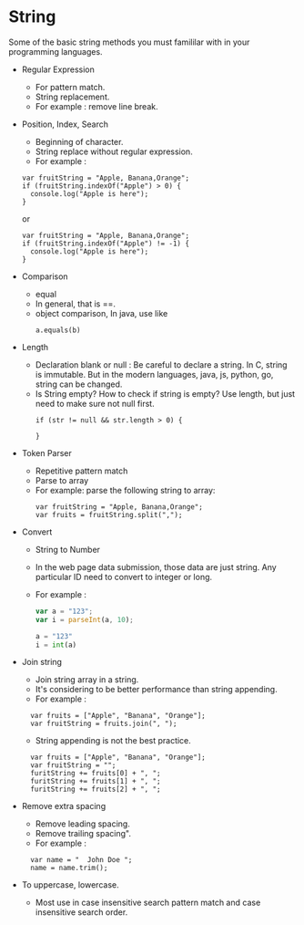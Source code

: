# String

Some of the basic string methods you must famililar with in your programming languages.

* Regular Expression
  * For pattern match.
  * String replacement.
  * For example : remove line break.
  
* Position, Index, Search 
  * Beginning of character.
  * String replace without regular expression.
  * For example :
  ```
  var fruitString = "Apple, Banana,Orange";
  if (fruitString.indexOf("Apple") > 0) {
    console.log("Apple is here");
  }
  ```
  or 
  ```
  var fruitString = "Apple, Banana,Orange";
  if (fruitString.indexOf("Apple") != -1) {
    console.log("Apple is here");
  }

* Comparison
  * equal
  * In general, that is ==.
  * object comparison, In java, use like
    ```
    a.equals(b)
    ```
    
* Length
  * Declaration blank or null :
    Be careful to declare a string.
    In C, string is immutable.
    But in the modern languages, java, js, python, go, string can be changed.
  * Is String empty?
    How to check if string is empty?
    Use length, but just need to make sure not null first.
    ```
    if (str != null && str.length > 0) {
    
    }
    ```

* Token Parser
  * Repetitive pattern match
  * Parse to array
  * For example: parse the following string to array:
    ```
    var fruitString = "Apple, Banana,Orange";
    var fruits = fruitString.split(",");
    ```

* Convert
  * String to Number
  * In the web page data submission, those data are just string. Any particular ID need to convert to integer or long.
  * For example :
    ``` js
    var a = "123";
    var i = parseInt(a, 10);
    ```
    
    ``` python
    a = "123"
    i = int(a)
    ```

* Join string
  * Join string array in a string.
  * It's considering to be better performance than string appending.
  * For example :
  ```
    var fruits = ["Apple", "Banana", "Orange"];
    var fruitString = fruits.join(", ");
  
  ```
  * String appending is not the best practice.
  ```
    var fruits = ["Apple", "Banana", "Orange"];
    var fruitString = "";
    furitString += fruits[0] + ", ";
    furitString += fruits[1] + ", ";
    furitString += fruits[2] + ", ";
  ```
  
* Remove extra spacing
  * Remove leading spacing.
  * Remove trailing spacing".
  * For example :
  ```
    var name = "  John Doe ";
    name = name.trim();
  
  ```
  
* To uppercase, lowercase.
  * Most use in case insensitive search pattern match and case insensitive search order.